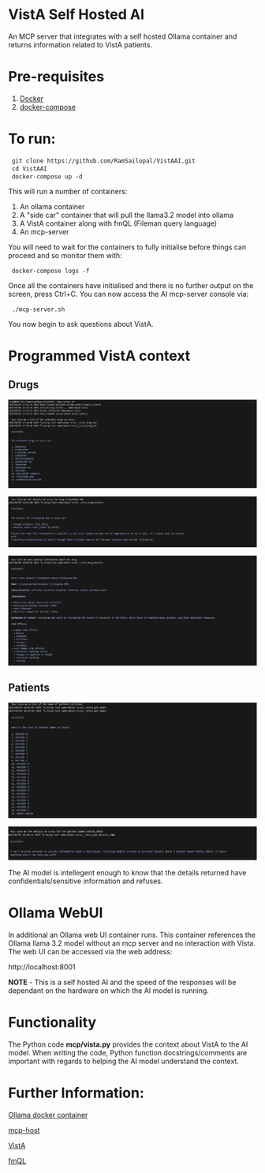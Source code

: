 # VistA Self Hosted AI

An MCP server that integrates with a self hosted Ollama container and returns information related to VistA patients.

# Pre-requisites

1) [Docker](https://docs.docker.com/engine/install/)
2) [docker-compose](https://docs.docker.com/compose/install/linux/)

# To run:

     git clone https://github.com/RamSailopal/VistAAI.git
     cd VistAAI
     docker-compose up -d
     
This will run a number of containers:

1) An ollama container
2) A "side car" container that will pull the llama3.2 model into ollama
3) A VistA container along with fmQL (Fileman query language)
4) An mcp-server

You will need to wait for the containers to fully initialise before things can proceed and so monitor them with:

     docker-compose logs -f 

Once all the containers have initialised and there is no further output on the screen, press Ctrl+C. You can now access the AI mcp-server console via:

     ./mcp-server.sh

You now begin to ask questions about VistA.

# Programmed VistA context

## Drugs

![VistA Drug list](/Images/Vista_drug_list.png "VistA Drug List")

![VistA Drug Details](/Images/Vista_drug_det.png "VistA Drug Details")

![General Drug Information](/Images/drug_gen_info.png "General Drug informtion")

## Patients

![VistA Patient list](/Images/Vista_pat_list.png "VistA Patient List")

![VistA Patient Details](/Images/vista_pat_det.png "VistA Patient Details")

The AI model is intellegent enough to know that the details returned have confidentials/sensitive information and refuses.

# Ollama WebUI

In additional an Ollama web UI container runs. This container references the Ollama llama 3.2 model without an mcp server and no interaction with Vista. The web UI can be accessed via the web address:

http://localhost:8001

**NOTE** - This is a self hosted AI and the speed of the responses will be dependant on the hardware on which the AI model is running.

# Functionality

The Python code **mcp/vista.py** provides the context about VistA to the AI model. When writing the code, Python function docstrings/comments are important with regards to helping the AI model understand the context.

# Further Information:

[Ollama docker container](https://ollama.com/blog/ollama-is-now-available-as-an-official-docker-image)

[mcp-host](https://github.com/mark3labs/mcphost)

[VistA](https://worldvista.org/)

[fmQL](https://github.com/borochris/FMQL)